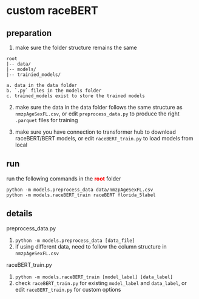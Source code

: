 # custom raceBERT

## preparation

1. make sure the folder structure remains the same  

```
root  
|-- data/  
|-- models/  
|-- trainied_models/  
```


    a. data in the data folder  
    b. `.py` files in the models folder  
    c. trained_models exist to store the trained models


2. make sure the data in the data folder follows the same structure as `nmzpAgeSexFL.csv`, or edit `preprocess_data.py` to produce the right `.parquet` files for training

3. make sure you have connection to transformer hub to download raceBERT/BERT models, or edit `raceBERT_train.py` to load models from local

## run
run the following commands in the <span style="color:red">**root**</span> folder
```
python -m models.preprocess_data data/nmzpAgeSexFL.csv
python -m models.raceBERT_train raceBERT florida_5label
```

## details

preprocess_data.py
1. `python -m models.preprocess_data [data_file]`
2. if using different data, need to follow the column structure in `nmzpAgeSexFL.csv`

raceBERT_train.py
1. `python -m models.raceBERT_train [model_label] [data_label]`
2. check `raceBERT_train.py` for existing `model_label` and `data_label`, or edit `raceBERT_train.py` for custom options